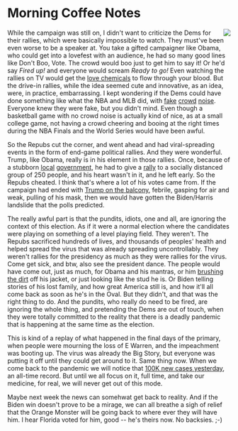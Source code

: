 # Morning Coffee Notes
<img src="http://scripting.com/images/2020/11/05/obama.png" border="0" align="right">While the campaign was still on, I didn't want to criticize the Dems for their rallies, which were basically impossible to watch. They must've been even worse to be a speaker at. You take a gifted campaigner like Obama, who could get into a lovefest with an audience, he had so many good lines like Don't Boo, Vote. The crowd would boo just to get him to say it! Or he'd say <i>Fired up! </i>and everyone would scream <i>Ready to go! </i>Even watching the rallies on TV would get the <a href="https://en.wikipedia.org/wiki/Oxytocin">love chemicals</a> to flow through your blood. But the drive-in rallies, while the idea seemed cute and innovative, as an idea, were, in practice, embarrassing. I kept wondering if the Dems could have done something like what the NBA and MLB did, with <a href="https://www.sportscasting.com/theres-a-surprising-amount-of-tech-behind-the-nbas-fake-crowd-noise/">fake</a> <a href="https://www.si.com/mlb/2020/09/05/baseball-fake-crowd-nosie">crowd</a> <a href="https://www.nbcbayarea.com/news/sports/the-invisible-crowd-inside-the-nfls-fake-crowd-noise-system/2381799/">noise</a>. Everyone knew they were fake, but you didn't mind. Even though a basketball game with no crowd noise is actually kind of nice, as at a small college game, not having a crowd cheering and booing at the right times during the NBA Finals and the World Series would have been awful.

So the Repubs cut the corner, and went ahead and had viral-spreading events in the form of end-game political rallies. And they were wonderful. Trump, like Obama, really is in his element in those rallies. Once, because of a stubborn <a href="https://www.kaaltv.com/rochester-minnesota-news/president-trump-campaign-rally-rochester-october-30/5911428/">local</a> <a href="https://en.wikipedia.org/wiki/Rochester,_Minnesota">government</a>, he had to give a <a href="https://minnesota.cbslocal.com/2020/10/30/trump-rallies-in-rochester-with-spillover-from-250-capacity-showing-support-outside/">rally</a> to a socially distanced group of 250 people, and his heart wasn't in it, and he left early. So the Repubs cheated. I think that's where a lot of his votes came from. If the campaign had ended with <a href="https://www.youtube.com/watch?v=rsGqrLkmFMU">Trump on the balcony</a>, febrile, gasping for air and weak, pulling of his mask, then we would have gotten the Biden/Harris landslide that the polls predicted.

The really awful part is that the pundits, idiots, one and all, are ignoring the context of this election. As if it were a normal election where the candidates were playing on something of a level playing field. They weren't. The Repubs sacrificed hundreds of lives, and thousands of peoples' health and helped spread the virus that was already spreading uncontrollably. They weren't rallies for the presidency as much as they were rallies for the virus. Come get sick, and btw, also see the president dance. The people would have come out, just as much, for Obama and his mantras, or him <a href="https://www.youtube.com/watch?v=kzXcNgCr0nk">brushing the dirt</a> off his jacket, or just looking like the stud he is. Or Biden telling stories of his lost family, and how great America still is, and how it'll all come back as soon as he's in the Oval. But they didn't, and that was the right thing to do. And the pundits, who really do need to be fired, are ignoring the whole thing, and pretending the Dems are out of touch, when they were totally committed to the reality that there is a deadly pandemic that is happening at the same time as the election.

This is kind of a replay of what happened in the final days of the primary, when people were mourning the loss of E Warren, and the impeachment was booting up. The virus was already the Big Story, but everyone was putting it off until they could get around to it. Same thing now. When we come back to the pandemic we will notice that <a href="https://www.buzzfeednews.com/article/peteraldhous/us-coronavirus-100000-daily-cases">100K new cases yesterday</a>, an all-time record. But until we all focus on it, full time, and take our medicine, for real, we will never get out of this mode. 

Maybe next week the news can somehwat get back to reality.  And if the Biden win doesn't prove to be a mirage, we can all breathe a sigh of relief that the Orange Monster will be going back to where ever they will have him. I hear Florida voted for him, good -- he's theirs now. No backsies. ;-)


